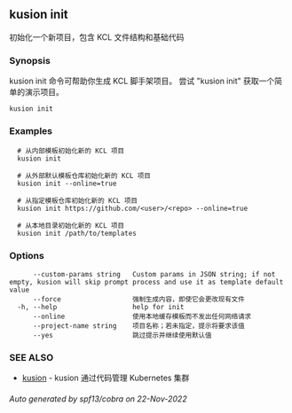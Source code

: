 ## kusion init

初始化一个新项目，包含 KCL 文件结构和基础代码

### Synopsis

kusion init 命令可帮助你生成 KCL 脚手架项目。 尝试 "kusion init" 获取一个简单的演示项目。

```
kusion init
```

### Examples

```
  # 从内部模板初始化新的 KCL 项目
  kusion init
  
  # 从外部默认模板仓库初始化新的 KCL 项目
  kusion init --online=true
  
  # 从指定模板仓库初始化新的 KCL 项目
  kusion init https://github.com/<user>/<repo> --online=true
  
  # 从本地目录初始化新的 KCL 项目
  kusion init /path/to/templates
```

### Options

```
      --custom-params string   Custom params in JSON string; if not empty, kusion will skip prompt process and use it as template default value
      --force                  强制生成内容，即使它会更改现有文件
  -h, --help                   help for init
      --online                 使用本地缓存模板而不发出任何网络请求
      --project-name string    项目名称；若未指定，提示将要求该值
      --yes                    跳过提示并继续使用默认值
```

### SEE ALSO

* [kusion](kusion.md)	 - kusion 通过代码管理 Kubernetes 集群

###### Auto generated by spf13/cobra on 22-Nov-2022
